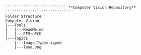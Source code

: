 ````````````````````````````````````````````````````````````````````````````````````````
````````````````````````````````````````````````````````````````````````````````````````
````````````````````````````````````````````````````````````````````````````````````````
````````````````````````````````````````````````````````````````````````````````````````
````````````````````````````````````````````````````````````````````````````````````````
``````````````````````````` **Computer Vision Repository** `````````````````````````````
Folder Structure
Computer Vision
|---Tools
|   |---ReadMe.md
|   |---PFMtoPCD
|---Topics
    |---Image_Types.ipynb
    |---lena.png
````````````````````````````````````````````````````````````````````````````````````````
````````````````````````````````````````````````````````````````````````````````````````
````````````````````````````````````````````````````````````````````````````````````````
````````````````````````````````````````````````````````````````````````````````````````
````````````````````````````````````````````````````````````````````````````````````````
